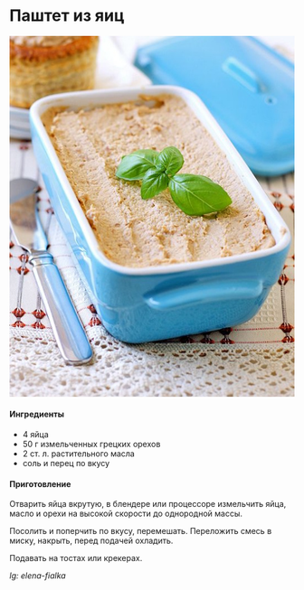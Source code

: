 ﻿---
image: ../../pics/egg-pate.jpg
---
# Паштет из яиц

![Паштет из яиц](../../pics/egg-pate.jpg)

#### Ингредиенты

* 4 яйца
* 50 г измельченных грецких орехов
* 2 ст. л. растительного масла
* соль и перец по вкусу

#### Приготовление

Отварить яйца вкрутую, в блендере или процессоре измельчить яйца, масло и орехи на высокой скорости до однородной массы.

Посолить и поперчить по вкусу, перемешать. Переложить смесь в миску, накрыть, перед подачей охладить.

Подавать на тостах или крекерах.

_lg: elena-fialka_

